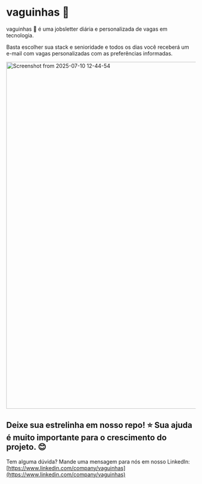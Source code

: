 # vaguinhas 🧡

vaguinhas 🧡 é uma jobsletter diária e personalizada de vagas em tecnologia.

Basta escolher sua stack e senioridade e todos os dias você receberá um e-mail com vagas personalizadas com as preferências informadas.

<img width="1848" height="922" alt="Screenshot from 2025-07-10 12-44-54" src="https://github.com/user-attachments/assets/40834053-8b6b-4aab-8122-3ccf716d7f9f" />

## Deixe sua estrelinha em nosso repo! ⭐ Sua ajuda é muito importante para o crescimento do projeto. 😊

Tem alguma dúvida? Mande uma mensagem para nós em nosso LinkedIn: [https://www.linkedin.com/company/vaguinhas](https://www.linkedin.com/company/vaguinhas)
